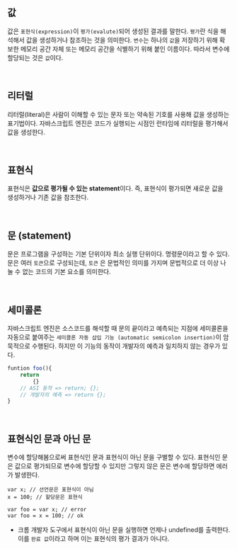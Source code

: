 ## 값

값은 `표현식(expression)`이 `평가(evalute)`되어 생성된 결과를 말한다. `평가`란 식을 해석해서 값을 생성하거나 참조하는 것을 의미한다. `변수`는 하나의 `값`을 저장하기 위해 확보한 메모리 공간 자체 또는 메모리 공간을 식별하기 위해 붙인 이름이다. 따라서 변수에 할당되는 것은 `값`이다.

<br/>

## 리터럴

리터럴(literal)은 사람이 이해할 수 있는 문자 또는 약속된 기호를 사용해 값을 생성하는 표기법이다. 자바스크립트 엔진은 코드가 실행되는 시점인 런타임에 리터럴을 평가해서 값을 생성한다.

<br/>

## 표현식

표현식은 **값으로 평가될 수 있는 statement**이다. 즉, 표현식이 평가되면 새로운 값을 생성하거나 기존 값을 참조한다.

<br/>

## 문 (statement)

문은 프로그램을 구성하는 기본 단위이자 최소 실행 단위이다. 명령문이라고 할 수 있다. 문은 여러 `토큰`으로 구성되는데, `토큰` 은 문법적인 의미를 가지며 문법적으로 더 이상 나눌 수 없는 코드의 기본 요소를 의미한다.

<br/>

## 세미콜론

자바스크립트 엔진은 소스코드를 해석할 때 문의 끝이라고 예측되는 지점에 세미콜론을 자동으로 붙여주는 `세미콜론 자동 삽입 기능 (automatic semicolon insertion)`이 암묵적으로 수행된다. 하지만 이 기능의 동작이 개발자의 예측과 일치하지 않는 경우가 있다.

```javascript
funtion foo(){
	return
		{}
	// ASI 동작 => return; {};
	// 개발자의 예측 => return {};
}
```

<br/>

## 표현식인 문과 아닌 문

변수에 할당해봄으로써 표현식인 문과 표현식이 아닌 문을 구별할 수 있다. 표현식인 문은 값으로 평가되므로 변수에 할당할 수 있지만 그렇지 않은 문은 변수에 할당하면 에러가 발생한다.

```
var x; // 선언문은 표현식이 아님
x = 100; // 할당문은 표현식

var foo = var x; // error
var foo = x = 100; // ok
```

- 크롬 개발자 도구에서 표현식이 아닌 문을 실행하면 언제나 undefined를 출력한다. 이를 `완료 값`이라고 하며 이는 표현식의 평가 결과가 아니다.